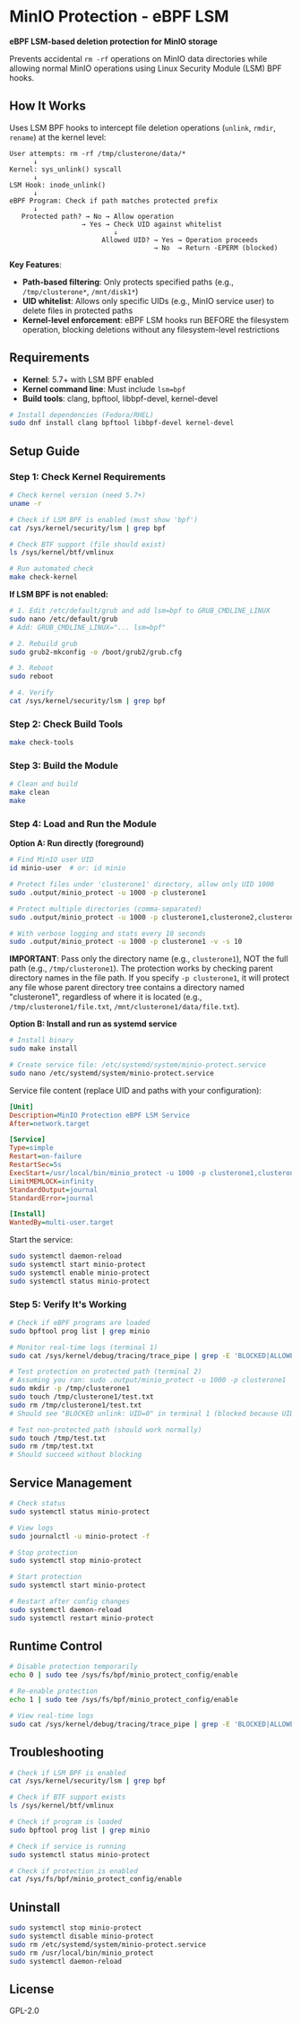 # MinIO Protection - eBPF LSM

**eBPF LSM-based deletion protection for MinIO storage**

Prevents accidental `rm -rf` operations on MinIO data directories while allowing normal MinIO operations using Linux Security Module (LSM) BPF hooks.

## How It Works

Uses LSM BPF hooks to intercept file deletion operations (`unlink`, `rmdir`, `rename`) at the kernel level:

```
User attempts: rm -rf /tmp/clusterone/data/*
      ↓
Kernel: sys_unlink() syscall
      ↓
LSM Hook: inode_unlink()
      ↓
eBPF Program: Check if path matches protected prefix
      ↓
   Protected path? → No → Allow operation
                  → Yes → Check UID against whitelist
                          ↓
                       Allowed UID? → Yes → Operation proceeds
                                    → No  → Return -EPERM (blocked)
```

**Key Features**:
- **Path-based filtering**: Only protects specified paths (e.g., `/tmp/clusterone*`, `/mnt/disk1*`)
- **UID whitelist**: Allows only specific UIDs (e.g., MinIO service user) to delete files in protected paths
- **Kernel-level enforcement**: eBPF LSM hooks run BEFORE the filesystem operation, blocking deletions without any filesystem-level restrictions

## Requirements

- **Kernel**: 5.7+ with LSM BPF enabled
- **Kernel command line**: Must include `lsm=bpf`
- **Build tools**: clang, bpftool, libbpf-devel, kernel-devel

```bash
# Install dependencies (Fedora/RHEL)
sudo dnf install clang bpftool libbpf-devel kernel-devel
```

## Setup Guide

### Step 1: Check Kernel Requirements

```bash
# Check kernel version (need 5.7+)
uname -r

# Check if LSM BPF is enabled (must show 'bpf')
cat /sys/kernel/security/lsm | grep bpf

# Check BTF support (file should exist)
ls /sys/kernel/btf/vmlinux

# Run automated check
make check-kernel
```

**If LSM BPF is not enabled:**
```bash
# 1. Edit /etc/default/grub and add lsm=bpf to GRUB_CMDLINE_LINUX
sudo nano /etc/default/grub
# Add: GRUB_CMDLINE_LINUX="... lsm=bpf"

# 2. Rebuild grub
sudo grub2-mkconfig -o /boot/grub2/grub.cfg

# 3. Reboot
sudo reboot

# 4. Verify
cat /sys/kernel/security/lsm | grep bpf
```

### Step 2: Check Build Tools

```bash
make check-tools
```

### Step 3: Build the Module

```bash
# Clean and build
make clean
make
```

### Step 4: Load and Run the Module

**Option A: Run directly (foreground)**
```bash
# Find MinIO user UID
id minio-user  # or: id minio

# Protect files under 'clusterone1' directory, allow only UID 1000
sudo .output/minio_protect -u 1000 -p clusterone1

# Protect multiple directories (comma-separated)
sudo .output/minio_protect -u 1000 -p clusterone1,clusterone2,clusterone3

# With verbose logging and stats every 10 seconds
sudo .output/minio_protect -u 1000 -p clusterone1 -v -s 10
```

**IMPORTANT**: Pass only the directory name (e.g., `clusterone1`), NOT the full path (e.g., `/tmp/clusterone1`). The protection works by checking parent directory names in the file path. If you specify `-p clusterone1`, it will protect any file whose parent directory tree contains a directory named "clusterone1", regardless of where it is located (e.g., `/tmp/clusterone1/file.txt`, `/mnt/clusterone1/data/file.txt`).

**Option B: Install and run as systemd service**
```bash
# Install binary
sudo make install

# Create service file: /etc/systemd/system/minio-protect.service
sudo nano /etc/systemd/system/minio-protect.service
```

Service file content (replace UID and paths with your configuration):
```ini
[Unit]
Description=MinIO Protection eBPF LSM Service
After=network.target

[Service]
Type=simple
Restart=on-failure
RestartSec=5s
ExecStart=/usr/local/bin/minio_protect -u 1000 -p clusterone1,clusterone2,clusterone3 -s 300
LimitMEMLOCK=infinity
StandardOutput=journal
StandardError=journal

[Install]
WantedBy=multi-user.target
```

Start the service:
```bash
sudo systemctl daemon-reload
sudo systemctl start minio-protect
sudo systemctl enable minio-protect
sudo systemctl status minio-protect
```

### Step 5: Verify It's Working

```bash
# Check if eBPF programs are loaded
sudo bpftool prog list | grep minio

# Monitor real-time logs (terminal 1)
sudo cat /sys/kernel/debug/tracing/trace_pipe | grep -E 'BLOCKED|ALLOWED'

# Test protection on protected path (terminal 2)
# Assuming you ran: sudo .output/minio_protect -u 1000 -p clusterone1
sudo mkdir -p /tmp/clusterone1
sudo touch /tmp/clusterone1/test.txt
sudo rm /tmp/clusterone1/test.txt
# Should see "BLOCKED unlink: UID=0" in terminal 1 (blocked because UID 0 != 1000)

# Test non-protected path (should work normally)
sudo touch /tmp/test.txt
sudo rm /tmp/test.txt
# Should succeed without blocking
```

## Service Management

```bash
# Check status
sudo systemctl status minio-protect

# View logs
sudo journalctl -u minio-protect -f

# Stop protection
sudo systemctl stop minio-protect

# Start protection
sudo systemctl start minio-protect

# Restart after config changes
sudo systemctl daemon-reload
sudo systemctl restart minio-protect
```

## Runtime Control

```bash
# Disable protection temporarily
echo 0 | sudo tee /sys/fs/bpf/minio_protect_config/enable

# Re-enable protection
echo 1 | sudo tee /sys/fs/bpf/minio_protect_config/enable

# View real-time logs
sudo cat /sys/kernel/debug/tracing/trace_pipe | grep -E 'BLOCKED|ALLOWED'
```

## Troubleshooting

```bash
# Check if LSM BPF is enabled
cat /sys/kernel/security/lsm | grep bpf

# Check if BTF support exists
ls /sys/kernel/btf/vmlinux

# Check if program is loaded
sudo bpftool prog list | grep minio

# Check if service is running
sudo systemctl status minio-protect

# Check if protection is enabled
cat /sys/fs/bpf/minio_protect_config/enable
```

## Uninstall

```bash
sudo systemctl stop minio-protect
sudo systemctl disable minio-protect
sudo rm /etc/systemd/system/minio-protect.service
sudo rm /usr/local/bin/minio_protect
sudo systemctl daemon-reload
```

## License

GPL-2.0
